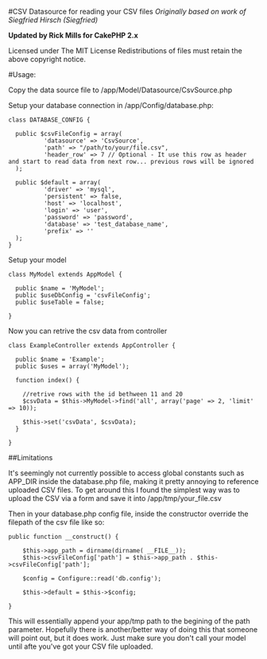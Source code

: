 #CSV Datasource for reading your CSV files
*Originally based on work of Siegfried Hirsch (Siegfried)*

**Updated by Rick Mills for CakePHP 2.x**

Licensed under The MIT License
Redistributions of files must retain the above copyright notice.

#Usage:


Copy the data source file to /app/Model/Datasource/CsvSource.php

Setup your database connection in /app/Config/database.php:



	class DATABASE_CONFIG {

	  public $csvFileConfig = array(
	          'datasource' => 'CsvSource',
	          'path' => "/path/to/your/file.csv",
	          'header_row' => 7 // Optional - It use this row as header and start to read data from next row... previous rows will be ignored
	  );

	  public $default = array(
	          'driver' => 'mysql',
	          'persistent' => false,
	          'host' => 'localhost',
	          'login' => 'user',
	          'password' => 'password',
	          'database' => 'test_database_name',
	          'prefix' => ''
	  );
	}


Setup your model
	
	class MyModel extends AppModel {

	  public $name = 'MyModel';
	  public $useDbConfig = 'csvFileConfig';
	  public $useTable = false;

	}


Now you can retrive the csv data from controller

	class ExampleController extends AppController {

	  public $name = 'Example';
	  public $uses = array('MyModel');

	  function index() {

	    //retrive rows with the id bethween 11 and 20
	    $csvData = $this->MyModel->find('all', array('page' => 2, 'limit' => 10));

	    $this->set('csvData', $csvData);
	  }

	}

##Limitations

It's seemingly not currently possible to access global constants such as APP_DIR inside the database.php file, making it pretty annoying to reference uploaded CSV files. To get around this I found the simplest way was to upload the CSV via a form and save it into /app/tmp/your_file.csv

Then in your database.php config file, inside the constructor override the filepath of the csv file like so:

	public function __construct() {

		$this->app_path = dirname(dirname( __FILE__));
		$this->csvFileConfig['path'] = $this->app_path . $this->csvFileConfig['path'];

		$config = Configure::read('db.config');

		$this->default = $this->$config;

	}
	
This will essentially append your app/tmp path to the begining of the path parameter. Hopefully there is another/better way of doing this that someone will point out, but it does work. Just make sure you don't call your model until afte you've got your CSV file uploaded.